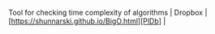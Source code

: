 Tool for checking time complexity of algorithms
| Dropbox | [https://shunnarski.github.io/BigO.html][PlDb] |
